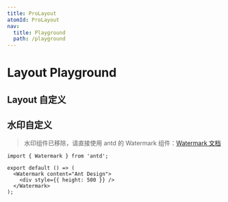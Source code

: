 ```yaml
---
title: ProLayout
atomId: ProLayout
nav:
  title: Playground
  path: /playground
---
```


# Layout Playground

## Layout 自定义

<code src="../../demos/layout/dynamic-settings.tsx"  background="var(--main-bg-color)" iframe="500" title="属性展示"></code>

## 水印自定义

> 水印组件已移除，请直接使用 antd 的 Watermark 组件：[Watermark 文档](https://ant.design/components/watermark-cn/)

```tsx
import { Watermark } from 'antd';

export default () => (
  <Watermark content="Ant Design">
    <div style={{ height: 500 }} />
  </Watermark>
);
```
